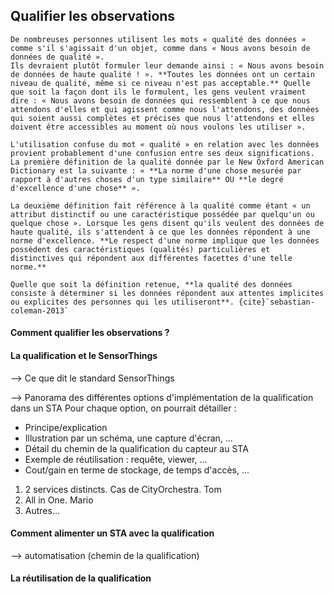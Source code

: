 ## Qualifier les observations

```{admonition} Définitions
De nombreuses personnes utilisent les mots « qualité des données » comme s'il s'agissait d'un objet, comme dans « Nous avons besoin de données de qualité ».
Ils devraient plutôt formuler leur demande ainsi : « Nous avons besoin de données de haute qualité ! ». **Toutes les données ont un certain niveau de qualité, même si ce niveau n'est pas acceptable.** Quelle que soit la façon dont ils le formulent, les gens veulent vraiment dire : « Nous avons besoin de données qui ressemblent à ce que nous attendons d'elles et qui agissent comme nous l'attendons, des données qui soient aussi complètes et précises que nous l'attendons et elles doivent être accessibles au moment où nous voulons les utiliser ».

L'utilisation confuse du mot « qualité » en relation avec les données provient probablement d'une confusion entre ses deux significations. La première définition de la qualité donnée par le New Oxford American Dictionary est la suivante : « **La norme d'une chose mesurée par rapport à d'autres choses d'un type similaire** OU **le degré d'excellence d'une chose** ».

La deuxième définition fait référence à la qualité comme étant « un attribut distinctif ou une caractéristique possédée par quelqu'un ou quelque chose ». Lorsque les gens disent qu'ils veulent des données de haute qualité, ils s'attendent à ce que les données répondent à une norme d'excellence. **Le respect d'une norme implique que les données possèdent des caractéristiques (qualités) particulières et distinctives qui répondent aux différentes facettes d'une telle norme.**

Quelle que soit la définition retenue, **la qualité des données consiste à déterminer si les données répondent aux attentes implicites ou explicites des personnes qui les utiliseront**. {cite}`sebastian-coleman-2013`
```

#### Comment qualifier les observations ?

#### La qualification et le SensorThings 

--> Ce que dit le standard SensorThings

--> Panorama des différentes options d'implémentation de la qualification dans un STA
Pour chaque option, on pourrait détailler :
- Principe/explication
- Illustration par un schéma, une capture d'écran, ...
- Détail du chemin de la qualification du capteur au STA
- Exemple de réutilisation : requête, viewer, ...
- Cout/gain en terme de stockage, de temps d'accès, ...

1. 2 services distincts. Cas de CityOrchestra. Tom
2. All in One. Mario
3. Autres...

#### Comment alimenter un STA avec la qualification

--> automatisation (chemin de la qualification)

#### La réutilisation de la qualification
